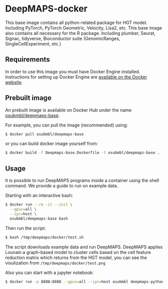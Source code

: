# DeepMAPS-docker
This base image contains all python-related package for HGT model. Including PyTorch, PyTorch Geometric, Velocity, Lisa2, etc. This base image also contains all necessary for the R package. Including plumber, Seurat, Signac, tidyverse, Bioconductor suite (GenomicRanges, SingleCellExperiment, etc.)

## Requirements
In order to use this image you must have Docker Engine installed. Instructions for setting up Docker Engine are [available on the Docker website](https://docs.docker.com/engine/installation/).

## Prebuilt image
An prebuilt image is available on Docker Hub under the name [osubmbl/deepmaps-base](https://hub.docker.com/r/osubmbl/deepmaps-base). 

For example, you can pull the image (recommended) using:
```bash
$ docker pull osubmbl/deepmaps-base
```

or you can build docker image yourself from:
```bash
$ docker build -f Deepmaps-base.Dockerfile -t osubmbl/deepmaps-base .
```

## Usage

It is possible to run DeepMAPS programs inside a container using the shell command. We provide a guide to run on example data. 

Starting with an interactive bash:
```bash
$ docker run --rm -it --init \
  --gpus=all \
  --ipc=host \
  osubmbl/deepmaps-base bash
```
Then run the script:
```bash
$ bash /tmp/deepmaps/docker/test.sh
```

The script downloads example data and run DeepMAPS. DeepMAPS applies Louvain a graph-based model to cluster cells based on the cell feature reduction matrix which returns from the HGT model, you can see the visulization from `/tmp/deepmaps/docker/test.png`

Also you can start with a jupyter notebook:
```bash
$ docker run -p 8888:8888 --gpus=all --ipc=host osubmbl deepmaps-python-base jupyter notebook --allow-root --ip 0.0.0.0
```
